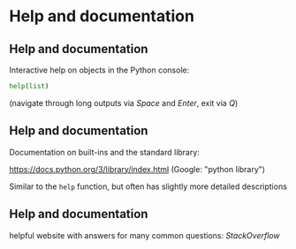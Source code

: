 # Help and documentation

## Help and documentation

Interactive help on objects in the Python console:

```py
help(list)
```

(navigate through long outputs via _Space_ and _Enter_, exit via _Q_)

## Help and documentation

Documentation on built-ins and the standard library:

https://docs.python.org/3/library/index.html (Google: "python library")

Similar to the `help` function, but often has slightly more detailed descriptions

## Help and documentation

helpful website with answers for many common questions: _StackOverflow_
